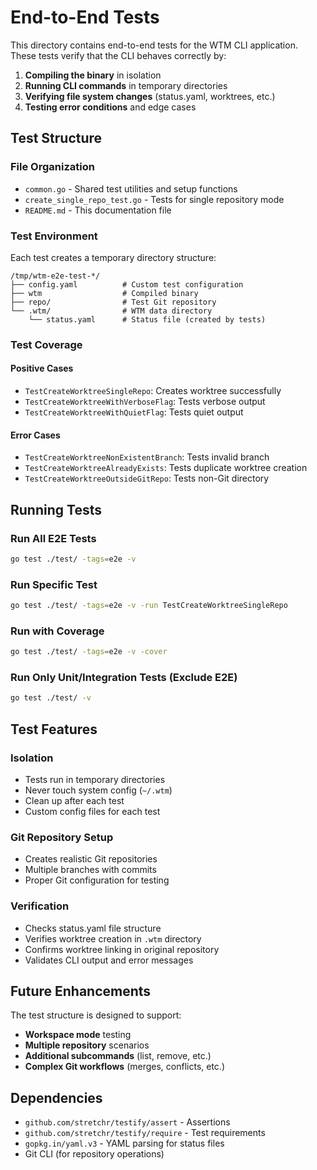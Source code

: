 # End-to-End Tests

This directory contains end-to-end tests for the WTM CLI application. These tests verify that the CLI behaves correctly by:

1. **Compiling the binary** in isolation
2. **Running CLI commands** in temporary directories
3. **Verifying file system changes** (status.yaml, worktrees, etc.)
4. **Testing error conditions** and edge cases

## Test Structure

### File Organization
- `common.go` - Shared test utilities and setup functions
- `create_single_repo_test.go` - Tests for single repository mode
- `README.md` - This documentation file

### Test Environment
Each test creates a temporary directory structure:
```
/tmp/wtm-e2e-test-*/
├── config.yaml          # Custom test configuration
├── wtm                  # Compiled binary
├── repo/                # Test Git repository
└── .wtm/                # WTM data directory
    └── status.yaml      # Status file (created by tests)
```

### Test Coverage

#### Positive Cases
- `TestCreateWorktreeSingleRepo`: Creates worktree successfully
- `TestCreateWorktreeWithVerboseFlag`: Tests verbose output
- `TestCreateWorktreeWithQuietFlag`: Tests quiet output

#### Error Cases
- `TestCreateWorktreeNonExistentBranch`: Tests invalid branch
- `TestCreateWorktreeAlreadyExists`: Tests duplicate worktree creation
- `TestCreateWorktreeOutsideGitRepo`: Tests non-Git directory

## Running Tests

### Run All E2E Tests
```bash
go test ./test/ -tags=e2e -v
```

### Run Specific Test
```bash
go test ./test/ -tags=e2e -v -run TestCreateWorktreeSingleRepo
```

### Run with Coverage
```bash
go test ./test/ -tags=e2e -v -cover
```

### Run Only Unit/Integration Tests (Exclude E2E)
```bash
go test ./test/ -v
```

## Test Features

### Isolation
- Tests run in temporary directories
- Never touch system config (`~/.wtm`)
- Clean up after each test
- Custom config files for each test

### Git Repository Setup
- Creates realistic Git repositories
- Multiple branches with commits
- Proper Git configuration for testing

### Verification
- Checks status.yaml file structure
- Verifies worktree creation in `.wtm` directory
- Confirms worktree linking in original repository
- Validates CLI output and error messages

## Future Enhancements

The test structure is designed to support:
- **Workspace mode** testing
- **Multiple repository** scenarios
- **Additional subcommands** (list, remove, etc.)
- **Complex Git workflows** (merges, conflicts, etc.)

## Dependencies

- `github.com/stretchr/testify/assert` - Assertions
- `github.com/stretchr/testify/require` - Test requirements
- `gopkg.in/yaml.v3` - YAML parsing for status files
- Git CLI (for repository operations)
